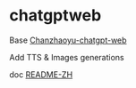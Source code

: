 # chatgptweb

Base [Chanzhaoyu-chatgpt-web](https://github.com/Chanzhaoyu/chatgpt-web)

Add TTS & Images generations

doc [README-ZH](./README.zh.md)